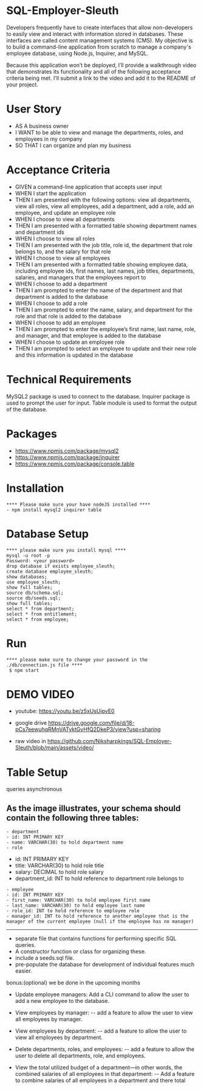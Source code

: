 # SQL-Employer-Sleuth
Developers frequently have to create interfaces that allow non-developers to easily view and interact with information stored in databases.
These interfaces are called content management systems (CMS).
My objective is to build a command-line application from scratch to manage a company's employee database, using Node.js, Inquirer, and MySQL.

Because this application won’t be deployed, I’ll provide a walkthrough video that demonstrates its functionality and all of the following acceptance criteria being met.
I'll submit a link to the video and add it to the README of your project.

# User Story
- AS A business owner
- I WANT to be able to view and manage the departments, roles, and employees in my company
- SO THAT I can organize and plan my business

# Acceptance Criteria
- GIVEN a command-line application that accepts user input
- WHEN I start the application
- THEN I am presented with the following options: view all departments, view all roles, view all employees, add a department, add a role, add an employee, and update an employee role
- WHEN I choose to view all departments
- THEN I am presented with a formatted table showing department names and department ids
- WHEN I choose to view all roles
- THEN I am presented with the job title, role id, the department that role belongs to, and the salary for that role
- WHEN I choose to view all employees
- THEN I am presented with a formatted table showing employee data, including employee ids, first names, last names, job titles, departments, salaries, and managers that the employees report to
- WHEN I choose to add a department
- THEN I am prompted to enter the name of the department and that department is added to the database
- WHEN I choose to add a role
- THEN I am prompted to enter the name, salary, and department for the role and that role is added to the database
- WHEN I choose to add an employee
- THEN I am prompted to enter the employee’s first name, last name, role, and manager, and that employee is added to the database
- WHEN I choose to update an employee role
- THEN I am prompted to select an employee to update and their new role and this information is updated in the database

# Technical Requirements
MySQL2 package is used to connect to the database.
Inquirer package is used to prompt the user for input.
Table module is used to format the output of the database.

# Packages

- https://www.npmjs.com/package/mysql2
- https://www.npmjs.com/package/inquirer
- https://www.npmjs.com/package/console.table

# Installation
~~~~~~~~~~
**** Please make sure your have nodeJS installed ****
- npm install mysql2 inquirer table
~~~~~~~~~~


# Database Setup
~~~~~~~~~~
**** please make sure you install mysql **** 
mysql -u root -p
Password: <your password>
drop database if exists employee_sleuth;
create database employee_sleuth;
show databases;
use employee_sleuth;
show full tables;
source db/schema.sql;
source db/seeds.sql;
show full tables;
select * from department;
select * from entitlement;
select * from employee;
~~~~~~~~~~

# Run
~~~~~~~~~
**** please make sure to change your password in the ./db/connection.js file ****
 $ npm start
~~~~~~~~~

# DEMO VIDEO
- youtube:
https://youtu.be/z5xUsUipvE0

- google drive
https://drive.google.com/file/d/18-pCs7eewuhqRMnVATyktGvHfQ2DkeP3/view?usp=sharing
- raw video in https://github.com/Niksharpkings/SQL-Employer-Sleuth/blob/main/assets/video/
# Table Setup
queries asynchronous

As the image illustrates, your schema should contain the following three tables:
--------------------------------
~~~~~~~~~
- department
- id: INT PRIMARY KEY
- name: VARCHAR(30) to hold department name 
- role
~~~~~~~~~
- id: INT PRIMARY KEY
- title: VARCHAR(30) to hold role title
- salary: DECIMAL to hold role salary
- department_id: INT to hold reference to department role belongs to
~~~~~~~~~
- employee
- id: INT PRIMARY KEY
- first_name: VARCHAR(30) to hold employee first name
- last_name: VARCHAR(30) to hold employee last name
- role_id: INT to hold reference to employee role
- manager_id: INT to hold reference to another employee that is the manager of the current employee (null if the employee has no manager)
~~~~~~~~~~

--------------------------------

- separate file that contains functions for performing specific SQL queries. 
- A constructor function or class for organizing these. 
- include a seeds.sql file.
- pre-populate the database for development of individual features much easier.

bonus:(optional) we be done in the upcoming months

- Update employee managers: Add a CLI command to allow the user to add a new employee to the database.

- View employees by manager:
-- add a feature to allow the user to view all employees by manager.

- View employees by department:
-- add a feature to allow the user to view all employees by department.

- Delete departments, roles, and employees: 
-- add a feature to allow the user to delete all departments, role, and employees.

- View the total utilized budget of a department—in other words, the combined salaries of all employees in that department:
-- Add a feature to combine salaries of all employees in a department and there total
